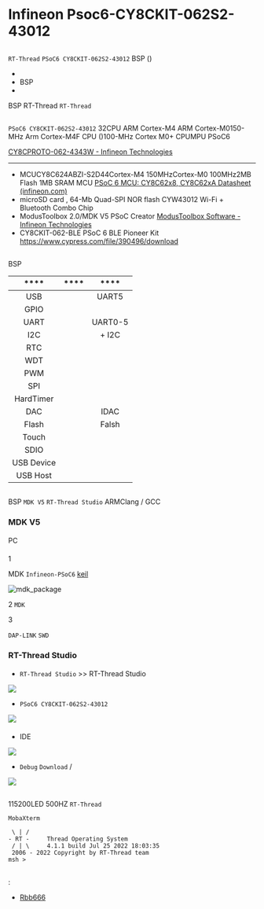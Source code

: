 # Infineon Psoc6-CY8CKIT-062S2-43012 

## 

 `RT-Thread`  `PSoC6 CY8CKIT-062S2-43012` BSP () 



- 
- BSP 
- 

 BSP RT-Thread  `RT-Thread` 

## 

`PSoC6 CY8CKIT-062S2-43012` 32CPU ARM Cortex-M4  ARM Cortex-M0150-MHz Arm Cortex-M4F CPU ()100-MHz Cortex M0+ CPUMPU PSoC6 

[CY8CPROTO-062-4343W - Infineon Technologies](https://www.infineon.com/cms/en/product/evaluation-boards/cy8cproto-062-4343w/)

 **** 

- MCUCY8C624ABZI-S2D44Cortex-M4 150MHzCortex-M0 100MHz2MB Flash  1MB SRAM
	    MCU [PSoC 6 MCU: CY8C62x8, CY8C62xA Datasheet (infineon.com)](https://www.infineon.com/dgdl/Infineon-PSOC_6_MCU_CY8C62X8_CY8C62XA-DataSheet-v17_00-EN.pdf?fileId=8ac78c8c7d0d8da4017d0ee7d03a70b1)
- microSD card , 64-Mb Quad-SPI NOR flash CYW43012 Wi-Fi + Bluetooth Combo Chip
- ModusToolbox 2.0/MDK V5
		PSoC Creator  [ModusToolbox Software - Infineon Technologies](https://www.infineon.com/cms/en/design-support/tools/sdk/modustoolbox-software/)
- CY8CKIT-062-BLE PSoC 6 BLE Pioneer Kit
		 https://www.cypress.com/file/390496/download

## 

 BSP 

| **** | **** |   ****    |
| :----------: | :----------: | :-----------: |
|  USB   |          |     UART5     |
|     GPIO     |          |              |
|     UART     |          |    UART0-5    |
|     I2C      |          | + I2C |
|     RTC      |          |              |
|     WDT      |          |              |
|     PWM      |          |              |
|     SPI      |          |              |
|  HardTimer   |          |              |
|     DAC      |          |     IDAC      |
|    Flash     |          |   Falsh   |
|    Touch     |          |       |
|     SDIO     |      |              |
|  USB Device  |      |              |
|   USB Host   |      |              |

## 

 BSP  `MDK V5`  `RT-Thread Studio` ARMClang / GCC

###  MDK V5 

#### 

 PC

#### 

1

 MDK  `Infineon-PSoC6`  [keil](https://www.keil.com/dd2/pack) 

![mdk_package](./figures/mdk_package.png)

2  `MDK`

3

 `DAP-LINK`  `SWD` 

###  RT-Thread Studio 

#### 

*   `RT-Thread Studio` >> RT-Thread Studio

![](./figures/studio1.png)

*  `PSoC6 CY8CKIT-062S2-43012` 

![](./figures/studio2.png)

#### 

*  IDE 

![](./figures/studio3-build.png)

*  `Debug`  `Download` /

  

  ![](./figures/studio4-download.png)

## 

 115200LED  500HZ  `RT-Thread` 

`MobaXterm`

```
 \ | /
- RT -     Thread Operating System
 / | \     4.1.1 build Jul 25 2022 18:03:35
 2006 - 2022 Copyright by RT-Thread team
msh >
```

## 

:

- [Rbb666](https://github.com/Rbb666)